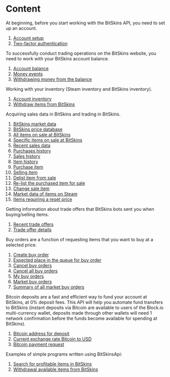 # Content

At beginning, before you start working with the BitSkins API, you need to set up an account.
1. [Account setup](https://github.com/Captious99/BitSkinsApi/blob/master/docs/eng/account/account_setup.md)
2. [Two-factor authentication](https://github.com/Captious99/BitSkinsApi/blob/master/docs/eng/account/two_factor_authentication.md)

To successfully conduct trading operations on the BitSkins website, you need to work with your BitSkins account balance.
1. [Account balance](https://github.com/Captious99/BitSkinsApi/blob/master/docs/eng/balance/account_balance.md)
2. [Money events](https://github.com/Captious99/BitSkinsApi/blob/master/docs/eng/balance/money_events.md)
3. [Withdrawing money from the balance](https://github.com/Captious99/BitSkinsApi/blob/master/docs/eng/balance/withdraw_money.md)

Working with your inventory (Steam inventory and BitSkins inventory).
1. [Account inventory](https://github.com/Captious99/BitSkinsApi/blob/master/docs/eng/inventory/account_inventory.md)
2. [Withdraw items from BitSkins](https://github.com/Captious99/BitSkinsApi/blob/master/docs/eng/inventory/withdraw_item.md)

Acquiring sales data in BitSkins and trading in BitSkins.
1. [BitSkins market data](https://github.com/Captious99/BitSkinsApi/blob/master/docs/eng/market/market_data.md)
2. [BitSkins price database](https://github.com/Captious99/BitSkinsApi/blob/master/docs/eng/market/price_database.md)
3. [All items on sale at BitSkins](https://github.com/Captious99/BitSkinsApi/blob/master/docs/eng/market/inventory_on_sale.md)
4. [Specific items on sale at BitSkins](https://github.com/Captious99/BitSkinsApi/blob/master/docs/eng/market/specific_items_on_sale.md)
5. [Recent sales data](https://github.com/Captious99/BitSkinsApi/blob/master/docs/eng/market/recent_sale.md)
6. [Purchases history](https://github.com/Captious99/BitSkinsApi/blob/master/docs/eng/market/buy_history.md)
7. [Sales history](https://github.com/Captious99/BitSkinsApi/blob/master/docs/eng/market/sell_history.md)
8. [Item history](https://github.com/Captious99/BitSkinsApi/blob/master/docs/eng/market/item_history.md)
9. [Purchase item](https://github.com/Captious99/BitSkinsApi/blob/master/docs/eng/market/buy_item.md)
10. [Selling item](https://github.com/Captious99/BitSkinsApi/blob/master/docs/eng/market/sell_item.md)
11. [Delist item from sale](https://github.com/Captious99/BitSkinsApi/blob/master/docs/eng/market/delist_item.md)
12. [Re-list the purchased item for sale](https://github.com/Captious99/BitSkinsApi/blob/master/docs/eng/market/relist_item.md)
13. [Change sale item](https://github.com/Captious99/BitSkinsApi/blob/master/docs/eng/market/modify_sale.md)
14. [Market data of items on Steam](https://github.com/Captious99/BitSkinsApi/blob/master/docs/eng/market/steam_price_data.md)
15. [Items requiring a reset price](https://github.com/Captious99/BitSkinsApi/blob/master/docs/eng/market/reset_price_items.md)

Getting information about trade offers that BitSkins bots sent you when buying/selling items.
1. [Recent trade offers](https://github.com/Captious99/BitSkinsApi/blob/master/docs/eng/trade/recent_trade_offers.md)
2. [Trade offer details](https://github.com/Captious99/BitSkinsApi/blob/master/docs/eng/trade/trade_details.md)

Buy orders are a function of requesting items that you want to buy at a selected price.
1. [Create buy order](https://github.com/Captious99/BitSkinsApi/blob/master/docs/eng/buy_order/create_buy_order.md)
2. [Expected place in the queue for buy order](https://github.com/Captious99/BitSkinsApi/blob/master/docs/eng/buy_order/expected_place_in_queue.md)
3. [Cancel buy orders](https://github.com/Captious99/BitSkinsApi/blob/master/docs/eng/buy_order/cancel_buy_orders.md)
4. [Cancel all buy orders](https://github.com/Captious99/BitSkinsApi/blob/master/docs/eng/buy_order/cancel_all_buy_orders.md)
5. [My buy orders](https://github.com/Captious99/BitSkinsApi/blob/master/docs/eng/buy_order/my_buy_orders.md)
6. [Market buy orders](https://github.com/Captious99/BitSkinsApi/blob/master/docs/eng/buy_order/market_buy_orders.md)
7. [Summary of all market buy orders](https://github.com/Captious99/BitSkinsApi/blob/master/docs/eng/buy_order/summarize_buy_orders.md)

Bitcoin deposits are a fast and efficient way to fund your account at BitSkins, at 0% deposit fees. This API will help you automate fund transfers to BitSkins (instant deposits via Bitcoin are available to users of the Block.io multi-currency wallet, deposits made through other wallets will need 1 network confirmation before the funds become available for spending at BitSkins).
1. [Bitcoin address for deposit](https://github.com/Captious99/BitSkinsApi/blob/master/docs/eng/crypto/bitcoin_deposit_address.md)
2. [Current exchange rate Bitcoin to USD](https://github.com/Captious99/BitSkinsApi/blob/master/docs/eng/crypto/bitcoin_deposit_rate.md)
3. [Bitcoin payment request](https://github.com/Captious99/BitSkinsApi/blob/master/docs/eng/crypto/create_bitcoin_deposit.md)

Examples of simple programs written using BitSkinsApi:
1. [Search for profitable items in BitSkins](https://github.com/Captious99/BitSkinsApi/blob/master/docs/eng/code_examples/find_profitable_items.md)
2. [Withdrawal available items from BitSkins](https://github.com/Captious99/BitSkinsApi/blob/master/docs/eng/code_examples/withdraw_available_items.md)